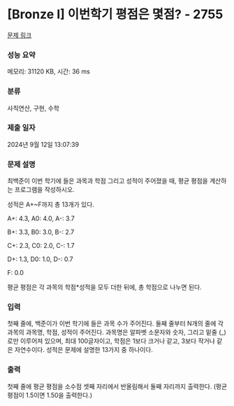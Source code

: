 # [Bronze I] 이번학기 평점은 몇점? - 2755 

[문제 링크](https://www.acmicpc.net/problem/2755) 

### 성능 요약

메모리: 31120 KB, 시간: 36 ms

### 분류

사칙연산, 구현, 수학

### 제출 일자

2024년 9월 12일 13:07:39

### 문제 설명

<p>최백준이 이번 학기에 들은 과목과 학점 그리고 성적이 주어졌을 때, 평균 평점을 계산하는 프로그램을 작성하시오.</p>

<p>성적은 A+~F까지 총 13개가 있다.</p>

<p>A+: 4.3, A0: 4.0, A-: 3.7</p>

<p>B+: 3.3, B0: 3.0, B-: 2.7</p>

<p>C+: 2.3, C0: 2.0, C-: 1.7</p>

<p>D+: 1.3, D0: 1.0, D-: 0.7</p>

<p>F: 0.0</p>

<p>평균 평점은 각 과목의 학점*성적을 모두 더한 뒤에, 총 학점으로 나누면 된다.</p>

### 입력 

 <p>첫째 줄에, 백준이가 이번 학기에 들은 과목 수가 주어진다. 둘째 줄부터 N개의 줄에 각 과목의 과목명, 학점, 성적이 주어진다. 과목명은 알파벳 소문자와 숫자, 그리고 밑줄 (_)로만 이루어져 있으며, 최대 100글자이고, 학점은 1보다 크거나 같고, 3보다 작거나 같은 자연수이다. 성적은 문제에 설명한 13가지 중 하나이다. </p>

### 출력 

 <p>첫째 줄에 평균 평점을 소수점 셋째 자리에서 반올림해서 둘째 자리까지 출력한다. (평균 평점이 1.5이면 1.50을 출력한다.)</p>

